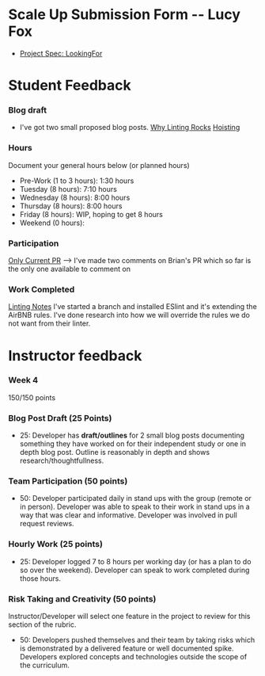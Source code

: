 # Scale Up Submission Form -- Lucy Fox

- [Project Spec: LookingFor](https://github.com/turingschool/lesson_plans/blob/master/ruby_04-apis_and_scalability/looking_for_project.markdown)

# Student Feedback

### Blog draft
- I've got two small proposed blog posts.
[Why Linting Rocks](https://gist.github.com/lucyfox4131/82a2d067f3fec96ffb0e7edc8a8b09fb)
[Hoisting](https://gist.github.com/lucyfox4131/73bda353690bc7f27347c005744a445f)

### Hours

Document your general hours below (or planned hours)

- Pre-Work (1 to 3 hours): 1:30 hours
- Tuesday (8 hours): 7:10 hours
- Wednesday (8 hours): 8:00 hours
- Thursday (8 hours): 8:00 hours
- Friday (8 hours): WIP, hoping to get 8 hours
- Weekend (0 hours):

### Participation

[Only Current PR](https://github.com/LookingForMe/lookingForFrontEnd/pull/75)
--> I've made two comments on Brian's PR which so far is the only one available to comment on

### Work Completed

[Linting Notes](https://github.com/lucyfox4131/linting)
I've started a branch and installed ESlint and it's extending the AirBNB rules. I've done research into how we will override the rules we do not want from their linter.

# Instructor feedback

### Week 4

150/150 points

### Blog Post Draft (25 Points)  

  * 25: Developer has **draft/outlines** for 2 small blog posts documenting something they have worked on for their independent study or one in depth blog post. Outline is reasonably in depth and shows research/thoughtfullness.

### Team Participation (50 points)

  * 50: Developer participated daily in stand ups with the group (remote or in person). Developer was able to speak to their work in stand ups in a way that was clear and informative. Developer was involved in pull request reviews.

### Hourly Work (25 points)

  * 25: Developer logged 7 to 8 hours per working day (or has a plan to do so over the weekend). Developer can speak to work completed during those hours.

### Risk Taking and Creativity (50 points)

Instructor/Developer will select one feature in the project to review for this section of the rubric.

  * 50: Developers pushed themselves and their team by taking risks which is demonstrated by a delivered feature or well documented spike. Developers explored concepts and technologies outside the scope of the curriculum.
